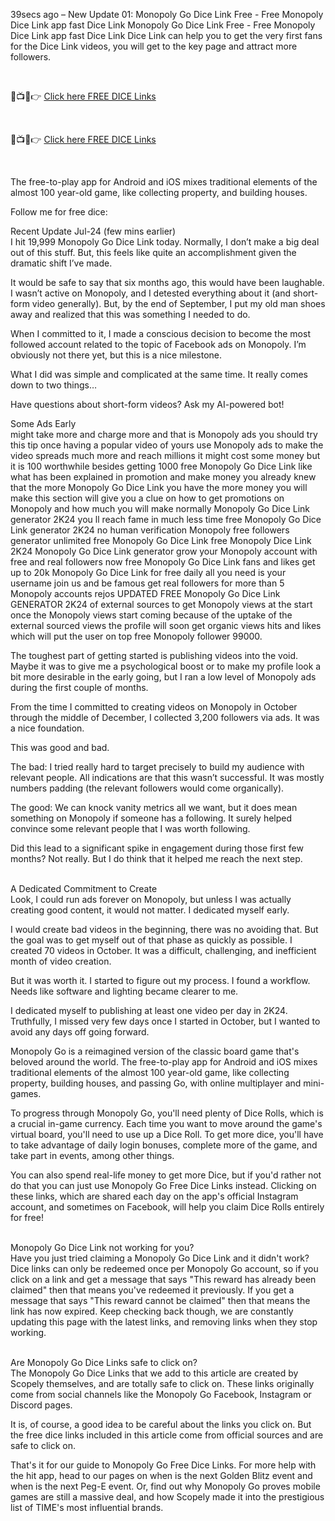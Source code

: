 
<div class="b-post-detail--el-text"><p>39secs ago – New Update 01: Monopoly Go Dice Link Free - Free Monopoly Dice Link app fast Dice Link Monopoly Go Dice Link Free - Free Monopoly Dice Link app fast Dice Link Dice Link can help you to get the very first fans for the Dice Link videos, you will get to the key page and attract more followers.</p><p class="st-inarticle-paragraph" style="margin: 0px !important; display: block !important; clear: both !important; padding: 0px !important; text-align: initial !important;"><div class="st-placement standard_2 inArticle" id="standard_2" style="direction: ltr; all: initial !important;"></div></p><p id="viewer-k4wqn1384" class="lZWfk fd28e SbPYh OFi7x" dir="auto">&nbsp;</p><p id="viewer-hhrfi1386" class="lZWfk fd28e SbPYh OFi7x" dir="auto">🔴📺📱👉&nbsp;<a class="i2Kon kVZaL" href="https://wnsm.com/IntranetPortal/media/2020-Branches-of-the-Year/monopoly-go-dice.html" target="_blank" rel="noopener" data-hook="WebLink">Click here FREE DICE Links</a></p><p id="viewer-fg5rs1389" class="lZWfk fd28e SbPYh OFi7x" dir="auto">&nbsp;</p><p id="viewer-hk8ee1391" class="lZWfk fd28e SbPYh OFi7x" dir="auto">🔴📺📱👉&nbsp;<a class="i2Kon kVZaL" href="https://wnsm.com/IntranetPortal/media/2020-Branches-of-the-Year/monopoly-go-dice.html" target="_blank" rel="noopener" data-hook="WebLink">Click here FREE DICE Links</a></p><p id="viewer-stmnd1394" class="lZWfk fd28e SbPYh OFi7x" dir="auto">&nbsp;</p><p>The free-to-play app for Android and iOS mixes traditional elements of the almost 100 year-old game, like collecting property, and building houses.</p><p>Follow me for free dice:</p><p>Recent Update Jul-24 (few mins earlier)&ZeroWidthSpace;<br>I hit 19,999 Monopoly Go Dice Link today. Normally, I don’t make a big deal out of this stuff. But, this feels like quite an accomplishment given the dramatic shift I’ve made.</p><p>It would be safe to say that six months ago, this would have been laughable. I wasn’t active on Monopoly, and I detested everything about it (and short-form video generally). But, by the end of September, I put my old man shoes away and realized that this was something I needed to do.</p><p>When I committed to it, I made a conscious decision to become the most followed account related to the topic of Facebook ads on Monopoly. I’m obviously not there yet, but this is a nice milestone.</p><p>What I did was simple and complicated at the same time. It really comes down to two things…</p><p>Have questions about short-form videos? Ask my AI-powered bot!</p><p style="">Some Ads Early&ZeroWidthSpace;<br>might take more and charge more and that is Monopoly ads you should try this tip once having a popular video of yours use Monopoly ads to make the video spreads much more and reach millions it might cost some money but it is 100 worthwhile besides getting 1000 free Monopoly Go Dice Link like what has been explained in promotion and make money you already knew that the more Monopoly Go Dice Link you have the more money you will make this section will give you a clue on how to get promotions on Monopoly and how much you will make normally Monopoly Go Dice Link generator 2K24 you ll reach fame in much less time free Monopoly Go Dice Link generator 2K24 no human verification Monopoly free followers generator unlimited free Monopoly Go Dice Link free Monopoly Dice Link 2K24 Monopoly Go Dice Link generator grow your Monopoly account with free and real followers now free Monopoly Go Dice Link fans and likes get up to 20k Monopoly Go Dice Link for free daily all you need is your username join us and be famous get real followers for more than 5 Monopoly accounts rejos UPDATED FREE Monopoly Go Dice Link GENERATOR 2K24 of external sources to get Monopoly views at the start once the Monopoly views start coming because of the uptake of the external sourced views the profile will soon get organic views hits and likes which will put the user on top free Monopoly follower 99000.</p><div class="teads-adCall"></div><p>The toughest part of getting started is publishing videos into the void. Maybe it was to give me a psychological boost or to make my profile look a bit more desirable in the early going, but I ran a low level of Monopoly ads during the first couple of months.</p><p>From the time I committed to creating videos on Monopoly in October through the middle of December, I collected 3,200 followers via ads. It was a nice foundation.</p><p>This was good and bad.</p><p>The bad: I tried really hard to target precisely to build my audience with relevant people. All indications are that this wasn’t successful. It was mostly numbers padding (the relevant followers would come organically).</p><p>The good: We can knock vanity metrics all we want, but it does mean something on Monopoly if someone has a following. It surely helped convince some relevant people that I was worth following.</p><p>Did this lead to a significant spike in engagement during those first few months? Not really. But I do think that it helped me reach the next step.</p><p><br>A Dedicated Commitment to Create&ZeroWidthSpace;<br>Look, I could run ads forever on Monopoly, but unless I was actually creating good content, it would not matter. I dedicated myself early.</p><p>I would create bad videos in the beginning, there was no avoiding that. But the goal was to get myself out of that phase as quickly as possible. I created 70 videos in October. It was a difficult, challenging, and inefficient month of video creation.</p><p>But it was worth it. I started to figure out my process. I found a workflow. Needs like software and lighting became clearer to me.</p><p>I dedicated myself to publishing at least one video per day in 2K24. Truthfully, I missed very few days once I started in October, but I wanted to avoid any days off going forward.</p><p>Monopoly Go is a reimagined version of the classic board game that's beloved around the world. The free-to-play app for Android and iOS mixes traditional elements of the almost 100 year-old game, like collecting property, building houses, and passing Go, with online multiplayer and mini-games.</p><p>To progress through Monopoly Go, you'll need plenty of Dice Rolls, which is a crucial in-game currency. Each time you want to move around the game's virtual board, you'll need to use up a Dice Roll. To get more dice, you'll have to take advantage of daily login bonuses, complete more of the game, and take part in events, among other things.</p><p>You can also spend real-life money to get more Dice, but if you'd rather not do that you can just use Monopoly Go Free Dice Links instead. Clicking on these links, which are shared each day on the app's official Instagram account, and sometimes on Facebook, will help you claim Dice Rolls entirely for free!</p><p><br>Monopoly Go Dice Link not working for you?&ZeroWidthSpace;<br>Have you just tried claiming a Monopoly Go Dice Link and it didn't work? Dice links can only be redeemed once per Monopoly Go account, so if you click on a link and get a message that says "This reward has already been claimed" then that means you've redeemed it previously. If you get a message that says "This reward cannot be claimed" then that means the link has now expired. Keep checking back though, we are constantly updating this page with the latest links, and removing links when they stop working.</p><p><br>Are Monopoly Go Dice Links safe to click on?&ZeroWidthSpace;<br>The Monopoly Go Dice Links that we add to this article are created by Scopely themselves, and are totally safe to click on. These links originally come from social channels like the Monopoly Go Facebook, Instagram or Discord pages.</p><p>It is, of course, a good idea to be careful about the links you click on. But the free dice links included in this article come from official sources and are safe to click on.</p><p>That's it for our guide to Monopoly Go Free Dice Links. For more help with the hit app, head to our pages on when is the next Golden Blitz event and when is the next Peg-E event. Or, find out why Monopoly Go proves mobile games are still a massive deal, and how Scopely made it into the prestigious list of TIME's most influential brands.</p></div>
